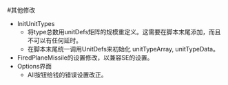 

#其他修改
+ InitUnitTypes
	+ 将type总数用unitDefs矩阵的规模重定义。这需要在脚本末尾添加，而且不可以有任何延时。
	+ 在脚本末尾统一调用UnitDefs来初始化 unitTypeArray, unitTypeData。
+ FiredPlaneMissile的设置修改，以兼容SE的设置。  
+ Options界面
	+ All按钮给钱的错误设置改正。